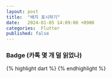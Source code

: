 ```yaml
---
layout: post
title:  "배지 표시하기"
date:   2024-01-05 14:09:00 +0900
categories:  Flutter
published: false
---
```


### Badge (카톡 몇 개 덜 읽었나)

{% highlight dart %}
{% endhighlight %}